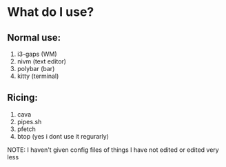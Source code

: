 # What do I use?

## Normal use:
1. i3-gaps (WM)
2. nivm (text editor)
3. polybar (bar)
4. kitty (terminal)

## Ricing:
1. cava
2. pipes.sh
3. pfetch
4. btop (yes i dont use it regurarly)

NOTE: I haven't given config files of things I have not edited or edited very less
